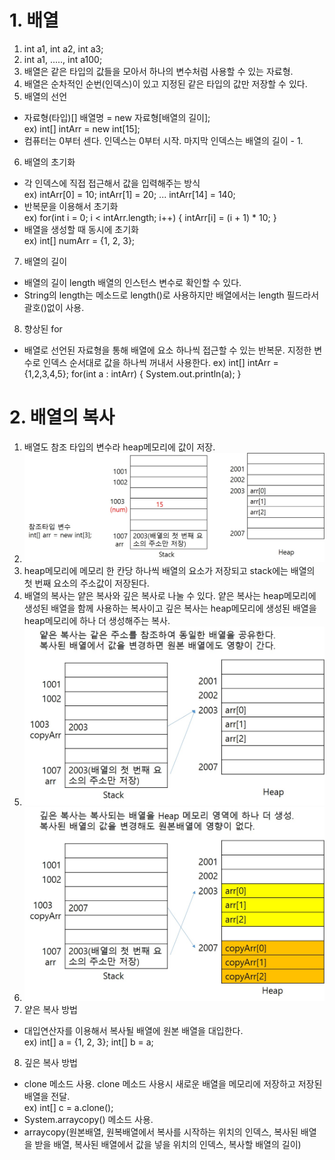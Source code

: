 # 1. 배열

1. int a1, int a2, int a3;
2. int a1, ....., int a100;
3. 배열은 같은 타입의 값들을 모아서 하나의 변수처럼 사용할 수 있는 자료형.
4. 배열은 순차적인 순번(인덱스)이 있고 지정된 같은 타입의 값만 저장할 수 있다.
5. 배열의 선언

- 자료형(타입)[] 배열명 = new 자료형[배열의 길이];  
  ex) int[] intArr = new int[15];
- 컴퓨터는 0부터 센다. 인덱스는 0부터 시작. 마지막 인덱스는 배열의 길이 - 1.

6. 배열의 초기화

- 각 인덱스에 직접 접근해서 값을 입력해주는 방식  
  ex) intArr[0] = 10;
  intArr[1] = 20;
  ...
  intArr[14] = 140;
- 반복문을 이용해서 초기화  
  ex) for(int i = 0; i < intArr.length; i++) {
  intArr[i] = (i + 1) \* 10;
  }
- 배열을 생성할 때 동시에 초기화  
  ex) int[] numArr = {1, 2, 3};

7. 배열의 길이

- 배열의 길이 length 배열의 인스턴스 변수로 확인할 수 있다.
- String의 length는 메소드로 length()로 사용하지만 배열에서는 length 필드라서 괄호()없이 사용.

8. 향상된 for

- 배열로 선언된 자료형을 통해 배열에 요소 하나씩 접근할 수 있는 반복문. 지정한 변수로 인덱스 순서대로 값을 하나씩 꺼내서 사용한다.
  ex) int[] intArr = {1,2,3,4,5};
  for(int a : intArr) {
  System.out.println(a);
  }

# 2. 배열의 복사

1. 배열도 참조 타입의 변수라 heap메모리에 값이 저장.
2. <img src="images/배열의 저장방식.jpg">
3. heap메모리에 메모리 한 칸당 하나씩 배열의 요소가 저장되고 stack에는 배열의 첫 번째 요소의 주소값이 저장된다.
4. 배열의 복사는 얕은 복사와 깊은 복사로 나눌 수 있다. 얕은 복사는 heap메모리에 생성된 배열을 함께 사용하는 복사이고 깊은 복사는 heap메모리에 생성된 배열을 heap메모리에 하나 더 생성해주는 복사.
5. <img src="images/얕은 복사.jpg">
6. <img src="images/깊은 복사.jpg">
7. 얕은 복사 방법

- 대입연산자를 이용해서 복사될 배열에 원본 배열을 대입한다.  
  ex) int[] a = {1, 2, 3};
  int[] b = a;

8. 깊은 복사 방법

- clone 메소드 사용. clone 메소드 사용시 새로운 배열을 메모리에 저장하고 저장된 배열을 전달.  
  ex) int[] c = a.clone();
- System.arraycopy() 메소드 사용.
- arraycopy(원본배열, 원복배열에서 복사를 시작하는 위치의 인덱스, 복사된 배열을 받을 배열, 복사된 배열에서 값을 넣을 위치의 인덱스, 복사할 배열의 길이)
